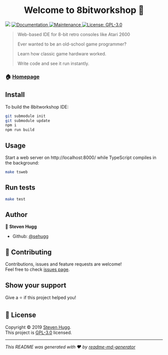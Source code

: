 <h1 align="center">Welcome to 8bitworkshop 👋</h1>
<p>
  <img src="https://img.shields.io/badge/version-3.4.0-blue.svg?cacheSeconds=2592000" />
  <a href="http://8bitworkshop.com/">
    <img alt="Documentation" src="https://img.shields.io/badge/documentation-yes-brightgreen.svg" target="_blank" />
  </a>
  <a href="https://github.com/sehugg/8bitworkshop/graphs/commit-activity">
    <img alt="Maintenance" src="https://img.shields.io/badge/Maintained%3F-yes-green.svg" target="_blank" />
  </a>
  <a href="https://github.com/sehugg/8bitworkshop/blob/master/LICENSE">
    <img alt="License: GPL-3.0" src="https://img.shields.io/badge/License-GPL-3.0-yellow.svg" target="_blank" />
  </a>
</p>

> Web-based IDE for 8-bit retro consoles like Atari 2600
>
> Ever wanted to be an old-school game programmer?
>
> Learn how classic game hardware worked.
>
> Write code and see it run instantly.

### 🏠 [Homepage](http://8bitworkshop.com/)

## Install

To build the 8bitworkshop IDE:

```sh
git submodule init
git submodule update
npm i
npm run build
```

## Usage

Start a web server on http://localhost:8000/ while TypeScript compiles in the background:

```sh
make tsweb
```

## Run tests

```sh
make test
```

## Author

👤 **Steven Hugg**

* Github: [@sehugg](https://github.com/sehugg)

## 🤝 Contributing

Contributions, issues and feature requests are welcome!<br />Feel free to check [issues page](https://github.com/sehugg/8bitworkshop/issues).

## Show your support

Give a ⭐️ if this project helped you!

## 📝 License

Copyright © 2019 [Steven Hugg](https://github.com/sehugg).<br />
This project is [GPL-3.0](https://github.com/sehugg/8bitworkshop/blob/master/LICENSE) licensed.

***
_This README was generated with ❤️ by [readme-md-generator](https://github.com/kefranabg/readme-md-generator)_
